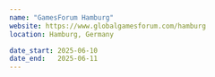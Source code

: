 ```yaml
---
name: "GamesForum Hamburg"
website: https://www.globalgamesforum.com/hamburg
location: Hamburg, Germany

date_start: 2025-06-10
date_end:   2025-06-11
---
```

